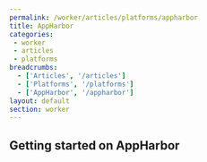 ```yaml
---
permalink: /worker/articles/platforms/appharbor
title: AppHarbor
categories:
 - worker
 - articles
 - platforms
breadcrumbs:
  - ['Articles', '/articles']
  - ['Platforms', '/platforms']
  - ['AppHarbor', '/appharbor']
layout: default
section: worker
---
```


## Getting started on AppHarbor
